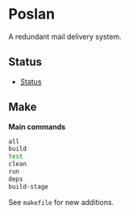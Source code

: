 # Poslan
A redundant mail delivery system.

## Status
  * [Status](docs/status/index.md)

## Make
**Main commands**

```bash
all
build
test
clean
run
deps
build-stage
```

See `makefile` for new additions.



